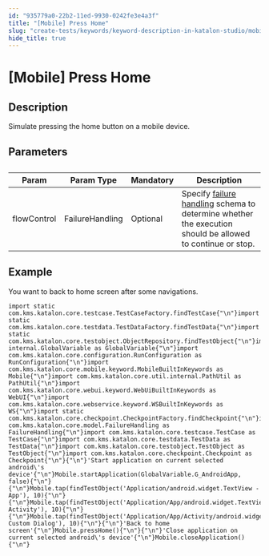 ```yaml
---
id: "935779a0-22b2-11ed-9930-0242fe3e4a3f"
title: "[Mobile] Press Home"
slug: "create-tests/keywords/keyword-description-in-katalon-studio/mobile-keywords/mobile-press-home"
hide_title: true
---
```


# <a id="id_0" class="anchor_top_offset"/><a id="ariaid-title1" class="anchor_top_offset"/>[Mobile] Press Home


## <a id="id_0__id_1" class="anchor_top_offset"/>Description

              
<p xmlns="http://www.w3.org/1999/xhtml" className="p">Simulate pressing the home button on a mobile device.</p> 
      

## <a id="id_0__id_2" class="anchor_top_offset"/>Parameters

              
<table xmlns="http://www.w3.org/1999/xhtml" className="table anchor_top_offset" id="id_0__cd3ea93c-7441-4ce3-acae-cffbb7ceea7a"><caption /><thead className="thead"><tr className><th className="entry anchor_top_offset" id="id_0__cd3ea93c-7441-4ce3-acae-cffbb7ceea7a__entry__1">Param</th><th className="entry anchor_top_offset" id="id_0__cd3ea93c-7441-4ce3-acae-cffbb7ceea7a__entry__2">Param Type</th><th className="entry anchor_top_offset" id="id_0__cd3ea93c-7441-4ce3-acae-cffbb7ceea7a__entry__3">Mandatory</th><th className="entry anchor_top_offset" id="id_0__cd3ea93c-7441-4ce3-acae-cffbb7ceea7a__entry__4">Description</th></tr></thead><tbody className="tbody"><tr className><td className="entry" headers="id_0__cd3ea93c-7441-4ce3-acae-cffbb7ceea7a__entry__1 id_0__cd3ea93c-7441-4ce3-acae-cffbb7ceea7a__entry__2 id_0__cd3ea93c-7441-4ce3-acae-cffbb7ceea7a__entry__3 id_0__cd3ea93c-7441-4ce3-acae-cffbb7ceea7a__entry__4 ">flowControl</td><td className="entry" headers="id_0__cd3ea93c-7441-4ce3-acae-cffbb7ceea7a__entry__1 id_0__cd3ea93c-7441-4ce3-acae-cffbb7ceea7a__entry__2 id_0__cd3ea93c-7441-4ce3-acae-cffbb7ceea7a__entry__3 id_0__cd3ea93c-7441-4ce3-acae-cffbb7ceea7a__entry__4 ">FailureHandling</td><td className="entry" headers="id_0__cd3ea93c-7441-4ce3-acae-cffbb7ceea7a__entry__1 id_0__cd3ea93c-7441-4ce3-acae-cffbb7ceea7a__entry__2 id_0__cd3ea93c-7441-4ce3-acae-cffbb7ceea7a__entry__3 id_0__cd3ea93c-7441-4ce3-acae-cffbb7ceea7a__entry__4 ">Optional</td><td className="entry" headers="id_0__cd3ea93c-7441-4ce3-acae-cffbb7ceea7a__entry__1 id_0__cd3ea93c-7441-4ce3-acae-cffbb7ceea7a__entry__2 id_0__cd3ea93c-7441-4ce3-acae-cffbb7ceea7a__entry__3 id_0__cd3ea93c-7441-4ce3-acae-cffbb7ceea7a__entry__4 ">Specify <a className="xref" href="/docs/maintain/configure-failure-handling-settings-in-katalon-studio">failure handling</a> schema to         determine whether the execution should be allowed to continue or         stop.</td></tr></tbody></table> 
      

## <a id="id_0__id_3" class="anchor_top_offset"/>Example 

              
<p xmlns="http://www.w3.org/1999/xhtml" className="p">You want to back to home screen after some navigations.</p> 
              
<pre xmlns="http://www.w3.org/1999/xhtml" className="pre codeblock"><code>import static com.kms.katalon.core.testcase.TestCaseFactory.findTestCase{"\n"}import static com.kms.katalon.core.testdata.TestDataFactory.findTestData{"\n"}import static com.kms.katalon.core.testobject.ObjectRepository.findTestObject{"\n"}import internal.GlobalVariable as GlobalVariable{"\n"}import com.kms.katalon.core.configuration.RunConfiguration as RunConfiguration{"\n"}import com.kms.katalon.core.mobile.keyword.MobileBuiltInKeywords as Mobile{"\n"}import com.kms.katalon.core.util.internal.PathUtil as PathUtil{"\n"}import com.kms.katalon.core.webui.keyword.WebUiBuiltInKeywords as WebUI{"\n"}import com.kms.katalon.core.webservice.keyword.WSBuiltInKeywords as WS{"\n"}import static com.kms.katalon.core.checkpoint.CheckpointFactory.findCheckpoint{"\n"}import com.kms.katalon.core.model.FailureHandling as FailureHandling{"\n"}import com.kms.katalon.core.testcase.TestCase as TestCase{"\n"}import com.kms.katalon.core.testdata.TestData as TestData{"\n"}import com.kms.katalon.core.testobject.TestObject as TestObject{"\n"}import com.kms.katalon.core.checkpoint.Checkpoint as Checkpoint{"\n"}{"\n"}'Start application on current selected android\'s device'{"\n"}Mobile.startApplication(GlobalVariable.G_AndroidApp, false){"\n"}{"\n"}Mobile.tap(findTestObject('Application/android.widget.TextView - App'), 10){"\n"}{"\n"}Mobile.tap(findTestObject('Application/App/android.widget.TextView-Activity'), 10){"\n"}{"\n"}Mobile.tap(findTestObject('Application/App/Activity/android.widget.TextView-Custom Dialog'), 10){"\n"}{"\n"}'Back to home screen'{"\n"}Mobile.pressHome(){"\n"}{"\n"}'Close application on current selected android\'s device'{"\n"}Mobile.closeApplication(){"\n"}</code></pre> 
            
